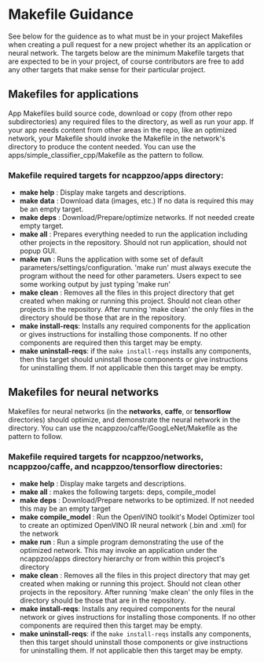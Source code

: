 # Makefile Guidance 
See below for the guidence as to what must be in your project Makefiles when creating a pull request for a new project whether its an application or neural network.  The targets below are the minimum Makefile targets that are expected to be in your project, of course contributors are free to add any other targets that make sense for their particular project.

## Makefiles for applications
App Makefiles build source code, download or copy (from other repo subdirectories) any required files to the directory, as well as run your app. If your app needs content from other areas in the repo, like an optimized network, your Makefile should invoke the Makefile in the network's directory to produce the content needed. You can use the apps/simple_classifier_cpp/Makefile as the pattern to follow.  

### Makefile **required targets** for ncappzoo/apps directory: 
  - **make help** : Display make targets and descriptions.
  - **make data** : Download data (images, etc.) If no data is required this may be an empty target.
  - **make deps** : Download/Prepare/optimize networks.  If not needed create empty target.
  - **make all** : Prepares everything needed to run the application including other projects in the repository. Should not run application, should not popup GUI.
  - **make run** : Runs the application with some set of default parameters/settings/configuration.  'make run' must always execute the program without the need for other parameters.  Users expect to see some working output by just typing 'make run'
  - **make clean** : Removes all the files in this project directory that get created when making or running this project.  Should not clean other projects in the repository.  After running 'make clean' the only files in the directory should be those that are in the repository.
  - **make install-reqs**: Installs any required components for the application or gives instructions for installing those components.  If no other components are required then this target may be empty.  
  - **make uninstall-reqs**: if the `make install-reqs` installs any components, then this target should uninstall those components or give instructions for uninstalling them.  If not applicable then this target may be empty.  
 
 ## Makefiles for neural networks
 Makefiles for neural networks (in the **networks**, **caffe**, or **tensorflow**  directories) should optimize, and demonstrate the neural network in the directory.  You can use the ncappzoo/caffe/GoogLeNet/Makefile as the pattern to follow.
 
 ### Makefile **required targets** for ncappzoo/networks, ncappzoo/caffe, and ncappzoo/tensorflow directories:
  - **make help** : Display make targets and descriptions.
  - **make all** : makes the following targets: deps, compile_model
  - **make deps** : Download/Prepare networks to be optimized.  If not needed this may be an empty target
  - **make compile_model** : Run the OpenVINO toolkit's Model Optimizer tool to create an optimized OpenVINO IR neural network (.bin and .xml) for the network
  - **make run** : Run a simple program demonstrating the use of the optimized network.  This may invoke an application under the ncappzoo/apps directory hierarchy or from within this project's directory
  - **make clean** : Removes all the files in this project directory that may get created when making or running this project.  Should not clean other projects in the repository. After running 'make clean' the only files in the directory should be those that are in the repository.
- **make install-reqs**: Installs any required components for the neural network or gives instructions for installing those components.  If no other components are required then this target may be empty.
- **make uninstall-reqs**: if the `make install-reqs` installs any components, then this target should uninstall those components or give instructions for uninstalling them.  If not applicable then this target may be empty.  
